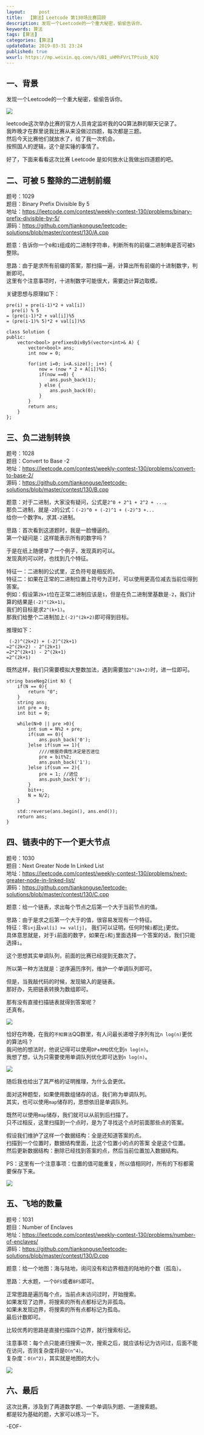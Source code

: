 ```yaml
---   
layout:     post  
title:  【算法】Leetcode 第130场比赛回顾  
description: 发现一个Leetcode的一个重大秘密，偷偷告诉你。    
keywords: 算法  
tags: [算法]    
categories: [算法]  
updateData: 2019-03-31 23:24   
published: true 
wxurl: https://mp.weixin.qq.com/s/UB1_uHMhFVrLTPtusb_NJQ  
---  
```



## 一、背景  


发现一个Leetcode的一个重大秘密，偷偷告诉你。  


![](https://res2019.tiankonguse.com/images/2019/03/leetcode-130-001.png)  


leetcode这次举办比赛的官方人员肯定监听我的QQ算法群的聊天记录了。  
我昨晚才在群里说我比赛从来没做过四题，每次都是三题。  
然后今天比赛他们就放水了，给了我一次机会。  
按照国人的逻辑，这个是实锤的事情了。  


好了，下面来看看这次比赛 Leetcode 是如何放水让我做出四道题的吧。  


## 二、可被 5 整除的二进制前缀  


题号：1029  
题目：Binary Prefix Divisible By 5  
地址：https://leetcode.com/contest/weekly-contest-130/problems/binary-prefix-divisible-by-5/  
源码：https://github.com/tiankonguse/leetcode-solutions/blob/master/contest/130/A.cpp  


题意：告诉你一个`0`和`1`组成的二进制字符串，判断所有的前缀二进制串是否可被`5`整除。  


思路：由于是求所有前缀的答案，那扫描一遍，计算出所有前缀的十进制数字，判断即可。  
这里有个注意事项时，十进制数字可能很大，需要边计算边取模。  


关键思想与原理如下：  


```
pre(i) = pre(i-1)*2 + val[i])
  pre(i) % 5
= (pre(i-1)*2 + val[i])%5
= (pre(i-1)% 5)*2 + val[i])%5
```


```
class Solution {
public:
    vector<bool> prefixesDivBy5(vector<int>& A) {
        vector<bool> ans;
        int now = 0;

        for(int i=0; i<A.size(); i++) {
            now = (now * 2 + A[i])%5;
            if(now ==0) {
                ans.push_back(1);
            } else {
                ans.push_back(0);
            }
        }
        return ans;
    }
};
```


## 三、负二进制转换  

题号：1028  
题目：Convert to Base -2  
地址：https://leetcode.com/contest/weekly-contest-130/problems/convert-to-base-2/  
源码：https://github.com/tiankonguse/leetcode-solutions/blob/master/contest/130/B.cpp  


题意：对于二进制，大家没有疑问，公式是`2^0 + 2^1 + 2^2 + ...`。  
那负二进制，就是`-2`的公式：`(-2)^0 + (-2)^1 + (-2)^3 +...`  
给你一个数字`N`，求其`-2`进制。  


思路：首次看到这道题时，我是一脸懵逼的。  
第一个疑问是：这样能表示所有的数字吗？  


于是在纸上随便举了一个例子，发现真的可以。  
发现真的可以时，也找到几个特征。  


特征一：二进制的公式里，正负符号是相反的。  
特征二：如果在正常的二进制位置上符号为正时，可以使用更高位减去当前位得到答案。  
例如：假设第`2k+1`位在正常二进制应该是`1`，但是在负二进制里基数是`-2`，我们计算的结果是`(-2)^(2k+1)`。  
我们的目标是求`2^(k+1)`。  
那我们给整个二进制加上`(-2)^(2k+2)`即可得到目标。  


推理如下：  


```
 (-2)^(2k+2) + (-2)^(2k+1)  
=2^(2k+2) - 2^(2k+1)  
=2*2^(2k+1) - 2^(2k+1)  
=2^(2k+1)  
```


既然这样，我们只需要模拟大整数加法，遇到需要加`2^(2k+2)`时，进一位即可。  



```
string baseNeg2(int N) {
    if(N == 0){
        return "0";
    }
    string ans;
    int pre = 0;
    int bit = 0;

    while(N>0 || pre >0){
        int sum = N%2 + pre;
        if(sum == 0){
            ans.push_back('0');
        }else if(sum == 1){
            ////根据奇偶性决定是否进位
            pre = bit%2;
            ans.push_back('1');
        }else if(sum == 2){
            pre = 1; //进位
            ans.push_back('0');
        }
        bit++;
        N = N/2;
    }

    std::reverse(ans.begin(), ans.end());
    return ans;
}
```


## 四、链表中的下一个更大节点  


题号：1030  
题目：Next Greater Node In Linked List   
地址：https://leetcode.com/contest/weekly-contest-130/problems/next-greater-node-in-linked-list/  
源码：https://github.com/tiankonguse/leetcode-solutions/blob/master/contest/130/C.cpp


题意：给一个链表，求出每个节点之后第一个大于当前节点的值。  


思路：由于是求之后第一个大于的值，很容易发现有一个特征。  
特征：零`i<j`且`val[i] >= val[j]`， 我们可以证明，任何时候`i`都比`j`更优。  
具体意思就是，对于`i`前面的数字，如果在`i`和`j`里面选择一个答案的话，我们只能选择`i`。  


这个思想其实单调队列，前面的比赛已经提到无数次了。  


所以第一种方法就是：逆序遍历序列，维护一个单调队列即可。  


但是，当我敲代码的时候，发现输入的是链表。  
那好办，先把链表转换为数组即可。  


那有没有直接扫描链表就得到答案呢？  
还真有。  


![](https://res2019.tiankonguse.com/images/2019/03/leetcode-130-003.png)  


恰好在昨晚，在我的`不知算法`QQ群里，有人问最长递增子序列有比`n log(n)`更优的算法吗？  
我问他的想法时，他说记得可以使用`DP`+`RMQ`优化到`n log(n)`。  
我想了想，认为只需要使用单调队列优化即可达到`n log(n)`。  


![](https://res2019.tiankonguse.com/images/2019/03/leetcode-130-002.png)  


随后我也给出了其严格的证明推理，为什么会更优。  


面对这种题型，如果使用数组储存的话，我们称为单调队列。  
其实，也可以使用`map`储存的，思想依旧是单调队列。  


既然可以使用`map`储存，我们就可以从前到后扫描了。  
只不过相反，这里扫描到一个点时，是为了寻找这个点时前面那些点的答案。  


假设我们维护了这样一个数据结构：全是还知道答案的点。  
扫描到一个位置时，数据结构里面，比这个位置小的点的答案 全是这个位置。  
然后更新数据结构：删除已经找到答案的点，然后当前位置加入数据结构。  


PS：这里有一个注意事项：位置的值可能重复，所以值相同时，所有的下标都需要保存下来。  


![](https://res2019.tiankonguse.com/images/2019/03/leetcode-130-004.png)  

## 五、飞地的数量  


题号：1031  
题目：Number of Enclaves   
地址：https://leetcode.com/contest/weekly-contest-130/problems/number-of-enclaves/  
源码：https://github.com/tiankonguse/leetcode-solutions/blob/master/contest/130/D.cpp  


题意：给一个地图：海与陆地，询问没有和边界相连的陆地的个数（孤岛）。  


思路：大水题，一个`DFS`或者`BFS`即可。  


正常思路是遍历每个点，当前点未访问过时，开始搜索。  
如果发现了边界，将搜索的所有点都标记为非孤岛。  
如果未发现边界，将搜索的所有点都标记为孤岛。  
最后计数即可。  


比较优秀的思路是直接扫描四个边界，就行搜索标记。  


注意事项：每个点只能递归搜索一次，搜索之后，就应该标记为访问过，后面不能在访问，否则复杂度将是`O(n^4)`。  
复杂度：`O(n^2)`，其实就是地图的大小。  


![](https://res2019.tiankonguse.com/images/2019/03/leetcode-130-005.png)  


## 六、最后  


这次比赛，涉及到了两道数学题、一个单调队列题、一道搜索题。  
都是较为基础的题，大家可以练习一下。  



-EOF-  


